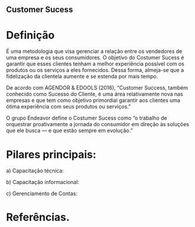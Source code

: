 ## Customer Sucess

# Definição

É uma metodologia que visa gerenciar a relação entre os vendedores de uma empresa e os seus consumidores. O objetivo do Costumer Sucess é garantir que esses clientes tenham a melhor experiência possível com os produtos ou os serviços a eles fornecidos. Dessa forma, almeja-se que a fidelização da clientela aumente e se estenda por mais tempo.

De acordo com AGENDOR & EDOOLS (2016), “Customer Success, também conhecido como Sucesso do Cliente, é uma área relativamente nova nas empresas e que tem como objetivo primordial garantir aos clientes uma ótima experiência com seus produtos ou serviços.”

O grupo Endeavor define o Costumer Sucess como “o trabalho de orquestrar proativamente a jornada do consumidor em direção às soluções que ele busca — e que estão sempre em evolução.”

# Pilares principais:

a) Capacitação técnica:

b) Capacitação informacional:

c) Gerenciamento de Contas:


# Referências.
